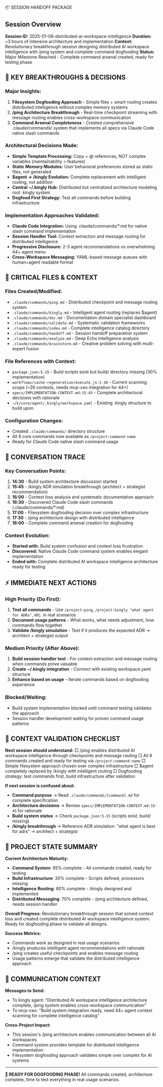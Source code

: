 📦 SESSION HANDOFF PACKAGE

## Session Overview
**Session ID:** 2025-01-06-distributed-ai-workspace-intelligence
**Duration:** ~3 hours of intensive architecture and implementation
**Context:** Revolutionary breakthrough session designing distributed AI workspace intelligence with /ping system and complete command dogfooding
**Status:** Major Milestone Reached - Complete command arsenal created, ready for testing phase

## 🎯 KEY BREAKTHROUGHS & DECISIONS

### **Major Insights:**
1. **Filesystem Dogfooding Approach** - Simple files + smart routing creates distributed intelligence without complex memory systems
2. **/ping Architecture Breakthrough** - Real-time checkpoint streaming with message routing enables cross-workspace communication
3. **Command Arsenal Completeness** - Created comprehensive .claude/commands/ system that implements all specs via Claude Code native slash commands

### **Architectural Decisions Made:**
- **Simple Template Processing:** Copy + @ references, NOT complex variables (maintainability > features)
- **Static Memory Modules:** User behavioral preferences stored as static files, not generated
- **$agent → /kingly Evolution:** Complete replacement with intelligent routing, not addition
- **Central ~/.kingly Hub:** Distributed but centralized architecture modeling root .kingly system
- **Dogfood First Strategy:** Test all commands before building infrastructure

### **Implementation Approaches Validated:**
- **Claude Code Integration:** Using .claude/commands/*.md for native slash command implementation
- **Session Handler Tool:** Context extraction and message routing for distributed intelligence
- **Progressive Disclosure:** 2-3 agent recommendations vs overwhelming 44+ agent menu
- **Cross-Workspace Messaging:** YAML-based message queues with human+agent readable format

## 📁 CRITICAL FILES & CONTEXT

### **Files Created/Modified:**
- `.claude/commands/ping.md` - Distributed checkpoint and message routing system
- `.claude/commands/kingly.md` - Intelligent agent routing (replaces $agent)
- `.claude/commands/doc.md` - Documentation domain specialist dashboard
- `.claude/commands/validate.md` - Systematic validation frameworks
- `.claude/commands/index.md` - Complete intelligence catalog directory
- `.claude/commands/handoff.md` - Session handoff preparation system
- `.claude/commands/analyze.md` - Deep Echo Intelligence analysis
- `.claude/commands/brainstorm.md` - Creative problem solving with multi-expert fusion

### **File References with Context:**
- `package.json:5-15` - Build scripts exist but build/ directory missing (30% implementation)
- `workflows/cache-regeneration/execute.js:1-30` - Current scanning scope (~26 contexts, needs mcp-ceo integration for 44+)
- `specs/IMPLEMENTATION-CONTEXT.md:15-45` - Complete architectural decisions with rationale
- `~/k/core/agent/.kingly/workspace.yaml` - Existing .kingly structure to build upon

### **Configuration Changes:**
- Created `.claude/commands/` directory structure
- All 8 core commands now available as `/project:command-name`
- Ready for Claude Code native slash command usage

## 🔄 CONVERSATION TRACE

### **Key Conversation Points:**
1. **14:30** - Build system architecture discussion started
2. **15:45** - /kingly ADR simulation breakthrough (architect + strategist recommendation)
3. **16:00** - Context loss analysis and systematic documentation approach
4. **16:30** - Discovered Claude Code slash commands (.claude/commands/*.md)
5. **17:00** - Filesystem dogfooding decision over complex infrastructure
6. **17:30** - /ping architecture design with distributed intelligence
7. **18:00** - Complete command arsenal creation for dogfooding

### **Context Evolution:**
- **Started with:** Build system confusion and context loss frustration
- **Discovered:** Native Claude Code command system enables elegant implementation
- **Ended with:** Complete distributed AI workspace intelligence architecture ready for testing

## ⚡ IMMEDIATE NEXT ACTIONS

### **High Priority (Do First):**
1. **Test all commands** - Use `/project:ping`, `/project:kingly "what agent for ADRs"`, etc. in real scenarios
2. **Document usage patterns** - What works, what needs adjustment, how commands flow together
3. **Validate /kingly simulation** - Test if it produces the expected ADR → architect + strategist output

### **Medium Priority (After Above):**
1. **Build session handler tool** - For context extraction and message routing when commands prove valuable
2. **Create ~/.kingly integration** - Connect with existing workspace.yaml structure
3. **Enhance based on usage** - Iterate commands based on dogfooding experience

### **Blocked/Waiting:**
- Build system implementation blocked until command testing validates the approach
- Session handler development waiting for proven command usage patterns

## 🧠 CONTEXT VALIDATION CHECKLIST

**Next session should understand:**
□ /ping enables distributed AI workspace intelligence through checkpoints and message routing
□ All 8 commands created and ready for testing via `/project:command-name`
□ Simple filesystem approach chosen over complex infrastructure
□ $agent completely replaced by /kingly with intelligent routing
□ Dogfooding strategy: test commands first, build infrastructure after validation

**If next session is confused about:**
- **Command purpose** → Read `.claude/commands/[command].md` for complete specification
- **Architecture decisions** → Review `specs/IMPLEMENTATION-CONTEXT.md:15-45` for rationale
- **Build system status** → Check `package.json:5-15` (scripts exist, build/ missing)
- **/kingly breakthrough** → Reference ADR simulation: "what agent is best for adrs" → architect + strategist

## 🎯 PROJECT STATE SUMMARY

**Current Architecture Maturity:**
- **Command System**: 95% complete - All commands created, ready for testing
- **Build Infrastructure**: 30% complete - Scripts defined, processors missing
- **Intelligence Routing**: 80% complete - /kingly designed and implemented
- **Distributed Messaging**: 70% complete - /ping architecture defined, needs session handler

**Overall Progress:**
Revolutionary breakthrough session that solved context loss and created complete distributed AI workspace intelligence system. Ready for dogfooding phase to validate all designs.

**Success Metrics:**
- Commands work as designed in real usage scenarios
- /kingly produces intelligent agent recommendations with rationale
- /ping creates useful checkpoints and enables message routing
- Usage patterns emerge that validate the distributed intelligence approach

## 💬 COMMUNICATION CONTEXT

**Messages to Send:**
- To kingly agent: "Distributed AI workspace intelligence architecture complete, /ping system enables cross-workspace communication"
- To mcp-ceo: "Build system integration ready, need 44+ agent context scanning for complete intelligence catalog"

**Cross-Project Impact:**
- This session's /ping architecture enables communication between all AI workspaces
- Command system provides template for distributed intelligence implementation
- Filesystem dogfooding approach validates simple over complex for AI systems

---

**🚀 READY FOR DOGFOODING PHASE!** All commands created, architecture complete, time to test everything in real usage scenarios.
